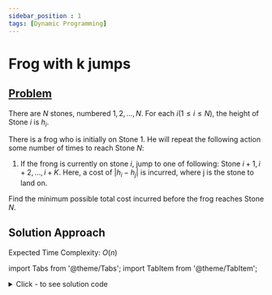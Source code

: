 ```yaml
---
sidebar_position : 1
tags: [Dynamic Programming]
---
```


# Frog with k jumps

## [Problem](https://atcoder.jp/contests/dp/tasks/dp_b)

There are $N$ stones, numbered $1,2,…,N$. For each $i (1≤i≤N)$, the height of Stone $i$ is $h_i$.

There is a frog who is initially on Stone $1$. He will repeat the following action some number of times to reach Stone $N$:
1. If the frong is currently on stone $i$, jump to one of following: Stone $i+1,i+2,...,i+K$. Here, a cost of $|h_i-h_j|$ is incurred, where j is the stone to land on.

Find the minimum possible total cost incurred before the frog reaches Stone $N$.

## Solution Approach

Expected Time Complexity: $O(n)$

import Tabs from '@theme/Tabs';
import TabItem from '@theme/TabItem';

<details><summary>Click - to see solution code</summary>

<Tabs>
<TabItem value="cpp" label="C++">

```cpp
void solve() {
    cin >> n >> k;
    vl a(n);
    for (int i = 0; i < n; i++) cin >> a[i];

    vl ans(n, INT_MAX);
    ans[0] = 0;
    for (int i = 1; i < n; i++) {
        for (int j = i - 1; j >= 0 && j >= i - k; j--) {
            ans[i] = min(ans[i], abs(a[i] - a[j]) + ans[j]);
        }
    }
    cout << ans[n - 1];
}
```
</TabItem>
</Tabs>

</details>
